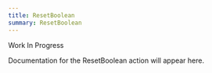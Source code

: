```yaml
---
title: ResetBoolean
summary: ResetBoolean
---
```


Work In Progress

Documentation for the ResetBoolean action will appear here.